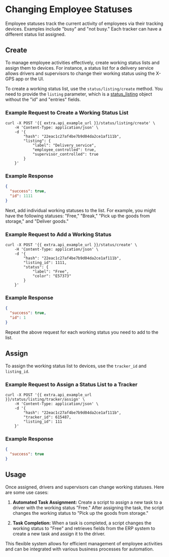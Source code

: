 # Changing Employee Statuses

Employee statuses track the current activity of employees via their tracking devices. Examples include "busy" and "not busy." Each tracker can have a different status list assigned.

## Create

To manage employee activities effectively, create working status lists and assign them to devices. For instance, a status list for a delivery service allows drivers and supervisors to change their working status using the X-GPS app or the UI.

To create a working status list, use the `status/listing/create` method. You need to provide the `listing` parameter, which is a [status_listing](../../resources/tracking/status/listing/index.md#status-listing-object-structure) object without the "id" and "entries" fields.

### Example Request to Create a Working Status List

```shell
curl -X POST '{{ extra.api_example_url }}/status/listing/create' \
    -H 'Content-Type: application/json' \
    -d '{
        "hash": "22eac1c27af4be7b9d04da2ce1af111b",
        "listing": {
            "label": "Delivery_service",
            "employee_controlled": true,
            "supervisor_controlled": true
        }
    }'
```

### Example Response

```json
{
  "success": true,
  "id": 1111
}
```

Next, add individual working statuses to the list. For example, you might have the following statuses: "Free," "Break," "Pick up the goods from storage," and "Deliver goods."

### Example Request to Add a Working Status

```shell
curl -X POST '{{ extra.api_example_url }}/status/create' \
    -H 'Content-Type: application/json' \
    -d '{
        "hash": "22eac1c27af4be7b9d04da2ce1af111b",
        "listing_id": 1111,
        "status": {
            "label": "Free",
            "color": "E57373"
        }
    }'
```

### Example Response

```json
{
  "success": true,
  "id": 1
}
```

Repeat the above request for each working status you need to add to the list.

## Assign

To assign the working status list to devices, use the `tracker_id` and `listing_id`.

### Example Request to Assign a Status List to a Tracker

```shell
curl -X POST '{{ extra.api_example_url }}/status/listing/tracker/assign' \
    -H 'Content-Type: application/json' \
    -d '{
        "hash": "22eac1c27af4be7b9d04da2ce1af111b",
        "tracker_id": 615487,
        "listing_id": 111
    }'
```

### Example Response

```json
{
  "success": true
}
```

## Usage

Once assigned, drivers and supervisors can change working statuses. Here are some use cases:

1. **Automated Task Assignment:** Create a script to assign a new task to a driver with the working status "Free." After assigning the task, the script changes the working status to "Pick up the goods from storage."

2. **Task Completion:** When a task is completed, a script changes the working status to "Free" and retrieves fields from the ERP system to create a new task and assign it to the driver.

This flexible system allows for efficient management of employee activities and can be integrated with various business processes for automation.
